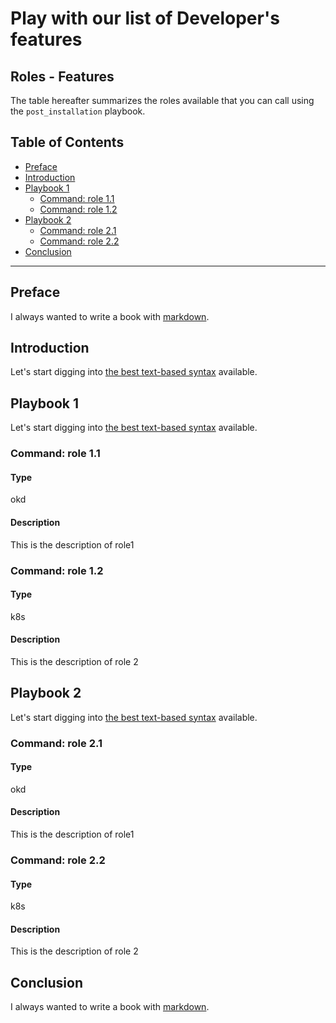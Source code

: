 # Play with our list of Developer's features

## Roles - Features

The table hereafter summarizes the roles available that you can call using the `post_installation` playbook.

## Table of Contents

-   [Preface](#preface)
-   [Introduction](#introduction)
-   [Playbook 1](#playbook-1)
    -   [Command: role 1.1](#command-role-1.1)
    -   [Command: role 1.2](#command-role-1.2)
-   [Playbook 2](#playbook-2)
    -   [Command: role 2.1](#command-role-2.1)
    -   [Command: role 2.2](#command-role-2.2)
-   [Conclusion](#conclusion)

--------

Preface
-------

I always wanted to write a book with
[markdown](http://daringfireball.net/projects/markdown).

Introduction
------------

Let's start digging into [the best text-based
syntax](http://daringfireball.net/projects/markdown) available.

Playbook 1
----------

Let's start digging into [the best text-based
syntax](http://daringfireball.net/projects/markdown) available.

### Command: role 1.1

#### Type

okd

#### Description

This is the description of role1

### Command: role 1.2

#### Type

k8s

#### Description

This is the description of role 2

Playbook 2
----------

Let's start digging into [the best text-based
syntax](http://daringfireball.net/projects/markdown) available.

### Command: role 2.1

#### Type

okd

#### Description

This is the description of role1

### Command: role 2.2

#### Type

k8s

#### Description

This is the description of role 2

Conclusion
----------

I always wanted to write a book with
[markdown](http://daringfireball.net/projects/markdown).

